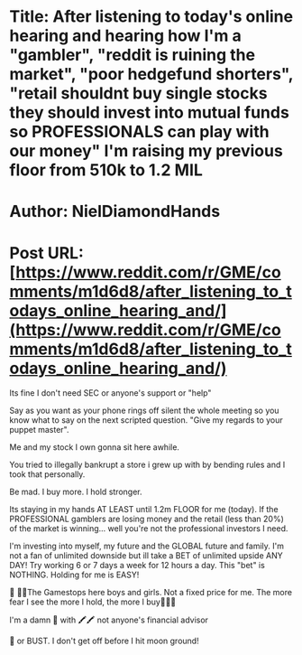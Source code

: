 # Title: After listening to today's online hearing and hearing how I'm a "gambler", "reddit is ruining the market", "poor hedgefund shorters", "retail shouldnt buy single stocks they should invest into mutual funds so PROFESSIONALS can play with our money" I'm raising my previous floor from 510k to 1.2 MIL
# Author: NielDiamondHands
# Post URL: [https://www.reddit.com/r/GME/comments/m1d6d8/after_listening_to_todays_online_hearing_and/](https://www.reddit.com/r/GME/comments/m1d6d8/after_listening_to_todays_online_hearing_and/)


Its fine I don't need SEC or anyone's support or "help" 

Say as you want as your phone rings off silent the whole meeting so you know what to say on the next scripted question. "Give my regards to your puppet master". 

Me and my stock I own gonna sit here awhile.

 You tried to illegally bankrupt a store i grew up with by bending rules and I took that personally. 

Be mad. I buy more. I hold stronger.

Its staying in my hands AT LEAST until 1.2m FLOOR for me (today). If the PROFESSIONAL gamblers are losing money and the retail (less than 20%) of the market is winning... well you're not the professional investors I need. 

I'm investing into myself, my future and the GLOBAL future and family. I'm not a fan of unlimited downside but ill take a BET of unlimited upside ANY DAY! Try working 6 or 7 days a week for 12 hours a day. This "bet" is NOTHING. Holding for me is EASY!


🚀 🦍🦍The Gamestops here boys and girls. Not a fixed price for me. The more fear I see the more I hold, the more I buy🦍🦍🚀 

I'm a damn 
🦍 with 🖍🖍 not anyone's financial advisor

🌙 or BUST. I don't get off before I hit moon ground!